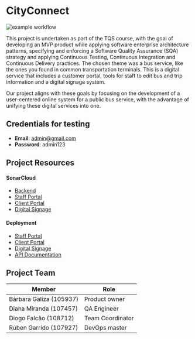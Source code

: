 # CityConnect

![example workflow](https://github.com/CityConnect-TQS/control-room/actions/workflows/deploy.yaml/badge.svg)

This project is undertaken as part of the TQS course, with the goal of developing an MVP product while applying software
enterprise architecture patterns, specifying and enforcing a Software Quality Assurance (SQA) strategy and applying
Continuous Testing, Continuous Integration and Continuous Delivery practices.
The chosen theme was a bus service, like the ones you found in common transportation terminals.
This is a digital service that includes a customer portal,
tools for staff to edit bus and trip information and a digital signage system.

Our project aligns with these goals by focusing on the development of a user-centered online system for a public bus
service, with the advantage of unifying these digital services into one.

## Credentials for testing

- <b>Email</b>: admin@gmail.com
- <b>Password</b>: admin123

## Project Resources

#### SonarCloud

- [Backend](https://sonarcloud.io/summary/overall?id=CityConnect-TQS_backend)
- [Staff Portal](https://sonarcloud.io/summary/overall?id=CityConnect-TQS_staff-portal)
- [Client Portal](https://sonarcloud.io/summary/overall?id=CityConnect-TQS_client-portal)
- [Digital Signage](https://sonarcloud.io/summary/overall?id=CityConnect-TQS_digital-signage)

#### Deployment

- [Staff Portal](http://deti-tqs-16.ua.pt/staff/)
- [Client Portal](http://deti-tqs-16.ua.pt)
- [Digital Signage](http://deti-tqs-16.ua.pt/digital/)
- [API Documentation](http://deti-tqs-16.ua.pt/api/docs/swagger-ui/index.html)

## Project Team

| Member                  | Role             |
| ----------------------- | ---------------- |
| Bárbara Galiza (105937) | Product owner    |
| Diana Miranda (107457)  | QA Engineer      |
| Diogo Falcão (108712)   | Team Coordinator |
| Rúben Garrido (107927)  | DevOps master    |
